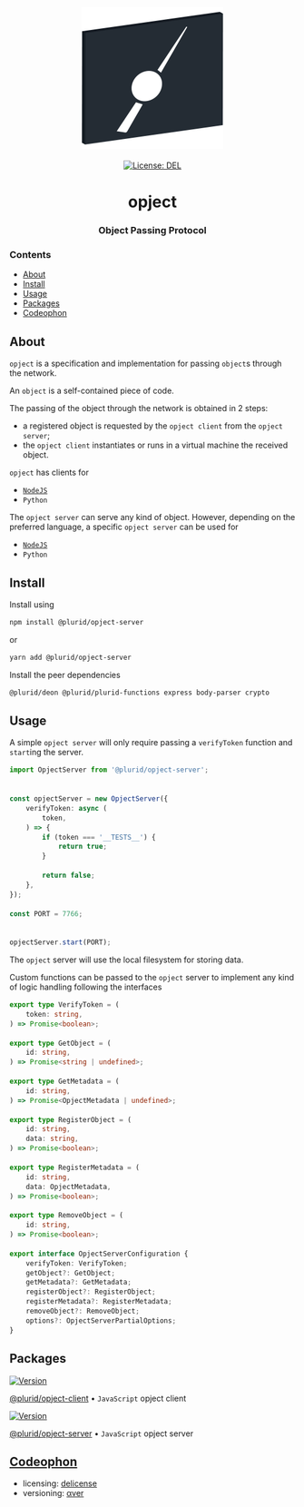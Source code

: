 <p align="center">
    <img src="https://raw.githubusercontent.com/plurid/opject/master/about/identity/opject-logo.png" height="250px">
    <br />
    <br />
    <a target="_blank" href="https://github.com/plurid/opject/blob/master/LICENSE">
        <img src="https://img.shields.io/badge/license-DEL-blue.svg?colorB=1380C3&style=for-the-badge" alt="License: DEL">
    </a>
</p>



<h1 align="center">
    opject
</h1>


<h3 align="center">
    Object Passing Protocol
</h3>



### Contents

+ [About](#about)
+ [Install](#install)
+ [Usage](#usage)
+ [Packages](#packages)
+ [Codeophon](#codeophon)



## About

`opject` is a specification and implementation for passing `object`s through the network.

An `object` is a self-contained piece of code.

The passing of the object through the network is obtained in 2 steps:

+ a registered object is requested by the `opject client` from the `opject server`;
+ the `opject client` instantiates or runs in a virtual machine the received object.

`opject` has clients for

+ [`NodeJS`](https://github.com/plurid/opject/tree/master/packages/javascript/opject-client)
+ `Python`

The `opject server` can serve any kind of object. However, depending on the preferred language, a specific `opject server` can be used for

+ [`NodeJS`](https://github.com/plurid/opject/tree/master/packages/javascript/opject-server)
+ `Python`



## Install

Install using

``` bash
npm install @plurid/opject-server
```

or

``` bash
yarn add @plurid/opject-server
```

Install the peer dependencies

``` bash
@plurid/deon @plurid/plurid-functions express body-parser crypto
```



## Usage

A simple `opject server` will only require passing a `verifyToken` function and `start`ing the server.


``` typescript
import OpjectServer from '@plurid/opject-server';


const opjectServer = new OpjectServer({
    verifyToken: async (
        token,
    ) => {
        if (token === '__TESTS__') {
            return true;
        }

        return false;
    },
});

const PORT = 7766;


opjectServer.start(PORT);
```

The `opject` server will use the local filesystem for storing data.

Custom functions can be passed to the `opject` server to implement any kind of logic handling following the interfaces

``` typescript
export type VerifyToken = (
    token: string,
) => Promise<boolean>;

export type GetObject = (
    id: string,
) => Promise<string | undefined>;

export type GetMetadata = (
    id: string,
) => Promise<OpjectMetadata | undefined>;

export type RegisterObject = (
    id: string,
    data: string,
) => Promise<boolean>;

export type RegisterMetadata = (
    id: string,
    data: OpjectMetadata,
) => Promise<boolean>;

export type RemoveObject = (
    id: string,
) => Promise<boolean>;

export interface OpjectServerConfiguration {
    verifyToken: VerifyToken;
    getObject?: GetObject;
    getMetadata?: GetMetadata;
    registerObject?: RegisterObject;
    registerMetadata?: RegisterMetadata;
    removeObject?: RemoveObject;
    options?: OpjectServerPartialOptions;
}
```



## Packages

<a target="_blank" href="https://www.npmjs.com/package/@plurid/opject-client">
    <img src="https://img.shields.io/npm/v/@plurid/opject.svg?logo=npm&colorB=1380C3&style=for-the-badge" alt="Version">
</a>

[@plurid/opject-client][javascript-opject-client] • `JavaScript` opject client

[javascript-opject-client]: https://github.com/plurid/opject/tree/master/packages/javascript/opject-client


<a target="_blank" href="https://www.npmjs.com/package/@plurid/opject-server">
    <img src="https://img.shields.io/npm/v/@plurid/opject.svg?logo=npm&colorB=1380C3&style=for-the-badge" alt="Version">
</a>

[@plurid/opject-server][javascript-opject-server] • `JavaScript` opject server

[javascript-opject-server]: https://github.com/plurid/opject/tree/master/packages/javascript/opject-server



## [Codeophon](https://github.com/ly3xqhl8g9/codeophon)

+ licensing: [delicense](https://github.com/ly3xqhl8g9/delicense)
+ versioning: [αver](https://github.com/ly3xqhl8g9/alpha-versioning)
